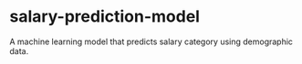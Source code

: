 # salary-prediction-model
A machine learning model that predicts salary category using demographic data.
